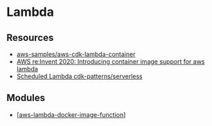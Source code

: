 # Lambda

Resources
---

- [aws-samples/aws-cdk-lambda-container][1]
- [AWS re:Invent 2020: Introducing container image support for aws lambda][2]
- [Scheduled Lambda cdk-patterns/serverless][3]

<!-- Links -->
[1]: https://github.com/aws-samples/aws-cdk-lambda-container
[2]: https://www.youtube.com/watch?v=X-1xf-DbCBk
[3]: https://github.com/cdk-patterns/serverless/blob/main/the-scheduled-lambda/python/the_scheduled_lambda/the_scheduled_lambda_stack.py

Modules
---

- [[aws-lambda-docker-image-function]]

[//begin]: # "Autogenerated link references for markdown compatibility"
[aws-lambda-docker-image-function]: aws-lambda-docker-image-function.md "AWS Lambda Docker Image Function"
[//end]: # "Autogenerated link references"
